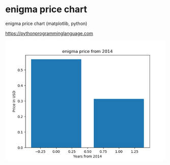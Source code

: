 # enigma price chart 

enigma price chart (matplotlib, python)

https://pythonprogramminglanguage.com

<img src='chart.png'>
